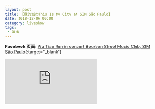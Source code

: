 ```yaml
---
layout: post
title: 【我的城市This Is My City at SIM São Paulo】
date: 2018-12-06 00:00
category: liveshow
tags:
 - 演出
---
```


**Facebook 页面**: [Wu Tiao Ren in concert Bourbon Street Music Club, SIM São Paulo](https://www.facebook.com/TIMC853/videos/2161808097470016/){:target="_blank"}

<div class="iframe-container">
<iframe class="responsive-iframe" src="https://www.facebook.com/plugins/video.php?height=314&href=https%3A%2F%2Fwww.facebook.com%2FTIMC853%2Fvideos%2F2161808097470016%2F&show_text=false&width=560" style="border:none;overflow:hidden" scrolling="no" frameborder="0" allowfullscreen="true" allow="autoplay; clipboard-write; encrypted-media; picture-in-picture; web-share" allowFullScreen="true"></iframe>
</div>
